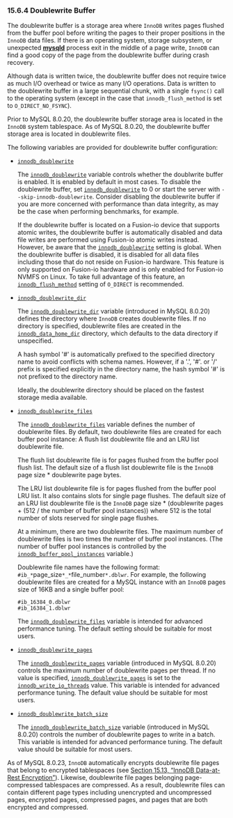 ### 15.6.4 Doublewrite Buffer

The doublewrite buffer is a storage area where `InnoDB` writes pages flushed from the buffer pool before writing the pages to their proper positions in the `InnoDB` data files. If there is an operating system, storage subsystem, or unexpected [**mysqld**](https://dev.mysql.com/doc/refman/8.0/en/mysqld.html) process exit in the middle of a page write, `InnoDB` can find a good copy of the page from the doublewrite buffer during crash recovery.

Although data is written twice, the doublewrite buffer does not require twice as much I/O overhead or twice as many I/O operations. Data is written to the doublewrite buffer in a large sequential chunk, with a single `fsync()` call to the operating system (except in the case that `innodb_flush_method` is set to `O_DIRECT_NO_FSYNC`).

Prior to MySQL 8.0.20, the doublewrite buffer storage area is located in the `InnoDB` system tablespace. As of MySQL 8.0.20, the doublewrite buffer storage area is located in doublewrite files.

The following variables are provided for doublewrite buffer configuration:

- [`innodb_doublewrite`](https://dev.mysql.com/doc/refman/8.0/en/innodb-parameters.html#sysvar_innodb_doublewrite)

  The [`innodb_doublewrite`](https://dev.mysql.com/doc/refman/8.0/en/innodb-parameters.html#sysvar_innodb_doublewrite) variable controls whether the doublwrite buffer is enabled. It is enabled by default in most cases. To disable the doublewrite buffer, set [`innodb_doublewrite`](https://dev.mysql.com/doc/refman/8.0/en/innodb-parameters.html#sysvar_innodb_doublewrite) to 0 or start the server with `--skip-innodb-doublewrite`. Consider disabling the doublewrite buffer if you are more concerned with performance than data integrity, as may be the case when performing benchmarks, for example.

  If the doublewrite buffer is located on a Fusion-io device that supports atomic writes, the doublewrite buffer is automatically disabled and data file writes are performed using Fusion-io atomic writes instead. However, be aware that the [`innodb_doublewrite`](https://dev.mysql.com/doc/refman/8.0/en/innodb-parameters.html#sysvar_innodb_doublewrite) setting is global. When the doublewrite buffer is disabled, it is disabled for all data files including those that do not reside on Fusion-io hardware. This feature is only supported on Fusion-io hardware and is only enabled for Fusion-io NVMFS on Linux. To take full advantage of this feature, an [`innodb_flush_method`](https://dev.mysql.com/doc/refman/8.0/en/innodb-parameters.html#sysvar_innodb_flush_method) setting of `O_DIRECT` is recommended.

- [`innodb_doublewrite_dir`](https://dev.mysql.com/doc/refman/8.0/en/innodb-parameters.html#sysvar_innodb_doublewrite_dir)

  The [`innodb_doublewrite_dir`](https://dev.mysql.com/doc/refman/8.0/en/innodb-parameters.html#sysvar_innodb_doublewrite_dir) variable (introduced in MySQL 8.0.20) defines the directory where `InnoDB` creates doublewrite files. If no directory is specified, doublewrite files are created in the [`innodb_data_home_dir`](https://dev.mysql.com/doc/refman/8.0/en/innodb-parameters.html#sysvar_innodb_data_home_dir) directory, which defaults to the data directory if unspecified.

  A hash symbol '#' is automatically prefixed to the specified directory name to avoid conflicts with schema names. However, if a '.', '#'. or '/' prefix is specified explicitly in the directory name, the hash symbol '#' is not prefixed to the directory name.

  Ideally, the doublewrite directory should be placed on the fastest storage media available.

- [`innodb_doublewrite_files`](https://dev.mysql.com/doc/refman/8.0/en/innodb-parameters.html#sysvar_innodb_doublewrite_files)

  The [`innodb_doublewrite_files`](https://dev.mysql.com/doc/refman/8.0/en/innodb-parameters.html#sysvar_innodb_doublewrite_files) variable defines the number of doublewrite files. By default, two doublewrite files are created for each buffer pool instance: A flush list doublewrite file and an LRU list doublewrite file.

  The flush list doublewrite file is for pages flushed from the buffer pool flush list. The default size of a flush list doublewrite file is the `InnoDB` page size * doublewrite page bytes.

  The LRU list doublewrite file is for pages flushed from the buffer pool LRU list. It also contains slots for single page flushes. The default size of an LRU list doublewrite file is the `InnoDB` page size * (doublewrite pages + (512 / the number of buffer pool instances)) where 512 is the total number of slots reserved for single page flushes.

  At a minimum, there are two doublewrite files. The maximum number of doublewrite files is two times the number of buffer pool instances. (The number of buffer pool instances is controlled by the [`innodb_buffer_pool_instances`](https://dev.mysql.com/doc/refman/8.0/en/innodb-parameters.html#sysvar_innodb_buffer_pool_instances) variable.)

  Doublewrite file names have the following format: `#ib_*`page_size`*_*`file_number`*.dblwr`. For example, the following doublewrite files are created for a MySQL instance with an `InnoDB` pages size of 16KB and a single buffer pool:

  ```none
  #ib_16384_0.dblwr
  #ib_16384_1.dblwr
  ```

  The [`innodb_doublewrite_files`](https://dev.mysql.com/doc/refman/8.0/en/innodb-parameters.html#sysvar_innodb_doublewrite_files) variable is intended for advanced performance tuning. The default setting should be suitable for most users.

- [`innodb_doublewrite_pages`](https://dev.mysql.com/doc/refman/8.0/en/innodb-parameters.html#sysvar_innodb_doublewrite_pages)

  The [`innodb_doublewrite_pages`](https://dev.mysql.com/doc/refman/8.0/en/innodb-parameters.html#sysvar_innodb_doublewrite_pages) variable (introduced in MySQL 8.0.20) controls the maximum number of doublewrite pages per thread. If no value is specified, [`innodb_doublewrite_pages`](https://dev.mysql.com/doc/refman/8.0/en/innodb-parameters.html#sysvar_innodb_doublewrite_pages) is set to the [`innodb_write_io_threads`](https://dev.mysql.com/doc/refman/8.0/en/innodb-parameters.html#sysvar_innodb_write_io_threads) value. This variable is intended for advanced performance tuning. The default value should be suitable for most users.

- [`innodb_doublewrite_batch_size`](https://dev.mysql.com/doc/refman/8.0/en/innodb-parameters.html#sysvar_innodb_doublewrite_batch_size)

  The [`innodb_doublewrite_batch_size`](https://dev.mysql.com/doc/refman/8.0/en/innodb-parameters.html#sysvar_innodb_doublewrite_batch_size) variable (introduced in MySQL 8.0.20) controls the number of doublewrite pages to write in a batch. This variable is intended for advanced performance tuning. The default value should be suitable for most users.

As of MySQL 8.0.23, `InnoDB` automatically encrypts doublewrite file pages that belong to encrypted tablespaces (see [Section 15.13, “InnoDB Data-at-Rest Encryption”](https://dev.mysql.com/doc/refman/8.0/en/innodb-data-encryption.html)). Likewise, doublewrite file pages belonging page-compressed tablespaces are compressed. As a result, doublewrite files can contain different page types including unencrypted and uncompressed pages, encrypted pages, compressed pages, and pages that are both encrypted and compressed.